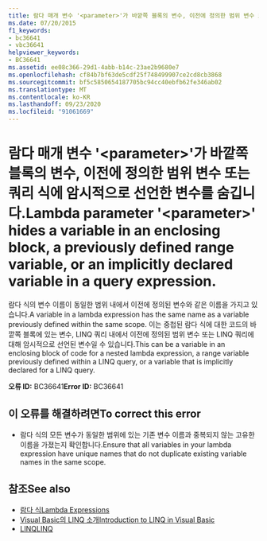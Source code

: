 ```yaml
---
title: 람다 매개 변수 '<parameter>'가 바깥쪽 블록의 변수, 이전에 정의한 범위 변수 또는 쿼리 식에 암시적으로 선언한 변수를 숨깁니다.
ms.date: 07/20/2015
f1_keywords:
- bc36641
- vbc36641
helpviewer_keywords:
- BC36641
ms.assetid: ee08c366-29d1-4abb-b14c-23ae2b9680e7
ms.openlocfilehash: cf84b7bf63de5cdf25f748499907ce2cd8cb3868
ms.sourcegitcommit: bf5c5850654187705bc94cc40ebfb62fe346ab02
ms.translationtype: MT
ms.contentlocale: ko-KR
ms.lasthandoff: 09/23/2020
ms.locfileid: "91061669"
---
```

# <a name="lambda-parameter-parameter-hides-a-variable-in-an-enclosing-block-a-previously-defined-range-variable-or-an-implicitly-declared-variable-in-a-query-expression"></a><span data-ttu-id="041fb-102">람다 매개 변수 '\<parameter>'가 바깥쪽 블록의 변수, 이전에 정의한 범위 변수 또는 쿼리 식에 암시적으로 선언한 변수를 숨깁니다.</span><span class="sxs-lookup"><span data-stu-id="041fb-102">Lambda parameter '\<parameter>' hides a variable in an enclosing block, a previously defined range variable, or an implicitly declared variable in a query expression.</span></span>

<span data-ttu-id="041fb-103">람다 식의 변수 이름이 동일한 범위 내에서 이전에 정의된 변수와 같은 이름을 가지고 있습니다.</span><span class="sxs-lookup"><span data-stu-id="041fb-103">A variable in a lambda expression has the same name as a variable previously defined within the same scope.</span></span> <span data-ttu-id="041fb-104">이는 중첩된 람다 식에 대한 코드의 바깥쪽 블록에 있는 변수, LINQ 쿼리 내에서 이전에 정의된 범위 변수 또는 LINQ 쿼리에 대해 암시적으로 선언된 변수일 수 있습니다.</span><span class="sxs-lookup"><span data-stu-id="041fb-104">This can be a variable in an enclosing block of code for a nested lambda expression, a range variable previously defined within a LINQ query, or a variable that is implicitly declared for a LINQ query.</span></span>  
  
 <span data-ttu-id="041fb-105">**오류 ID:** BC36641</span><span class="sxs-lookup"><span data-stu-id="041fb-105">**Error ID:** BC36641</span></span>  
  
## <a name="to-correct-this-error"></a><span data-ttu-id="041fb-106">이 오류를 해결하려면</span><span class="sxs-lookup"><span data-stu-id="041fb-106">To correct this error</span></span>  
  
- <span data-ttu-id="041fb-107">람다 식의 모든 변수가 동일한 범위에 있는 기존 변수 이름과 중복되지 않는 고유한 이름을 가졌는지 확인합니다.</span><span class="sxs-lookup"><span data-stu-id="041fb-107">Ensure that all variables in your lambda expression have unique names that do not duplicate existing variable names in the same scope.</span></span>  
  
## <a name="see-also"></a><span data-ttu-id="041fb-108">참조</span><span class="sxs-lookup"><span data-stu-id="041fb-108">See also</span></span>

- [<span data-ttu-id="041fb-109">람다 식</span><span class="sxs-lookup"><span data-stu-id="041fb-109">Lambda Expressions</span></span>](../programming-guide/language-features/procedures/lambda-expressions.md)
- [<span data-ttu-id="041fb-110">Visual Basic의 LINQ 소개</span><span class="sxs-lookup"><span data-stu-id="041fb-110">Introduction to LINQ in Visual Basic</span></span>](../programming-guide/language-features/linq/introduction-to-linq.md)
- [<span data-ttu-id="041fb-111">LINQ</span><span class="sxs-lookup"><span data-stu-id="041fb-111">LINQ</span></span>](../programming-guide/language-features/linq/index.md)
